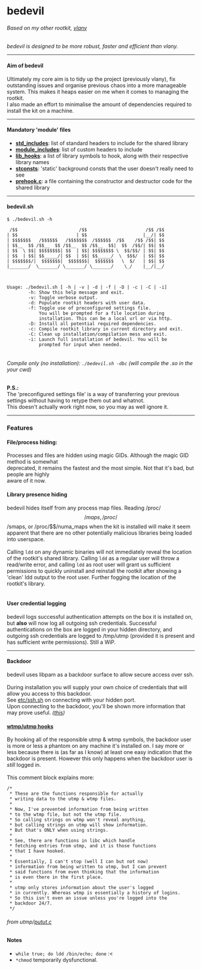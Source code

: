 # bedevil

###### Based on my other rootkit, [vlany](https://github.com/mempodippy/vlany)
<i>bedevil is designed to be more robust, faster and efficient than vlany.</i>
<hr>

#### Aim of bedevil</br>
Ultimately my core aim is to tidy up the project (previously vlany), fix outstanding issues and organise previous chaos into a more manageable system. This makes it heaps easier on me when it comes to managing the rootkit.</br>
I also made an effort to minimalise the amount of dependencies required to install the kit on a machine.</br>
<hr>

#### Mandatory 'module' files
 * [__std_includes__](https://github.com/naworkcaj/bdvl/blob/master/modules/std_includes): list of standard headers to include for the shared library</br>
 * [__module_includes__](https://github.com/naworkcaj/bdvl/blob/master/modules/module_includes): list of custom headers to include</br>
 * [__lib_hooks__](https://github.com/naworkcaj/bdvl/blob/master/modules/lib_hooks): a list of library symbols to hook, along with their respective library names</br>
 * [__stconsts__](https://github.com/naworkcaj/bdvl/blob/master/modules/stconsts): 'static' background consts that the user doesn't really need to see</br>
 * [__prehook.c__](https://github.com/naworkcaj/bdvl/blob/master/modules/prehook.c): a file containing the constructor and destructor code for the shared library
<hr>

#### bedevil.sh
```
$ ./bedevil.sh -h

 /$$                       /$$                      /$$ /$$
| $$                      | $$                     |__/| $$
| $$$$$$$   /$$$$$$   /$$$$$$$  /$$$$$$  /$$    /$$ /$$| $$
| $$__  $$ /$$__  $$ /$$__  $$ /$$__  $$|  $$  /$$/| $$| $$
| $$  \ $$| $$$$$$$$| $$  | $$| $$$$$$$$ \  $$/$$/ | $$| $$
| $$  | $$| $$_____/| $$  | $$| $$_____/  \  $$$/  | $$| $$
| $$$$$$$/|  $$$$$$$|  $$$$$$$|  $$$$$$$   \  $/   | $$| $$
|_______/  \_______/ \_______/ \_______/    \_/    |__/|__/



Usage: ./bedevil.sh [ -h | -v | -d | -f | -D | -c | -C | -i]
        -h: Show this help message and exit.
        -v: Toggle verbose output.
        -d: Populate rootkit headers with user data.
        -f: Toggle use of preconfigured settings file.
            You will be prompted for a file location during
            installation. This can be a local url or via http.
        -D: Install all potential required dependencies.
        -c: Compile rootkit library in current directory and exit.
        -C: Clean up installation/compilation mess and exit.
        -i: Launch full installation of bedevil. You will be
            prompted for input when needed.


```
###### *Compile only (no installation):* `./bedevil.sh -dbc` (will compile the .so in the your cwd)</br>
<b>P.S.:</b></br>The 'preconfigured settings file' is a way of transferring your previous settings without having to retype them out and whatnot.</br>
This doesn't actually work right now, so you may as well ignore it.
<hr>

### Features
#### File/process hiding:
Processes and files are hidden using magic GIDs. Although the magic GID method is somewhat</br>
deprecated, it remains the fastest and the most simple. Not that it's bad, but people are highly</br>
aware of it now.</br>

#### Library presence hiding
bedevil hides itself from any process map files. Reading /proc/$$/maps, /proc/$$/smaps, or
/proc/$$/numa_maps when the kit is installed will make it seem apparent that there are no other potentially malicious libraries being loaded into userspace.</br>
</br>
Calling `ldd` on any dynamic binaries will not immediately reveal the location of the rootkit's shared library. Calling `ldd` as a regular user will throw a read/write error, and calling `ldd` as root user will grant us sufficient permissions to quickly uninstall and reinstall the rootkit after showing a 'clean' ldd output to the root user. Further fogging the location of the rootkit's library.</br>
</br>
#### User credential logging
bedevil logs successful authentication attempts on the box it is installed on, but <b>also</b> will now log all outgoing ssh credentials. Successful authentications on the box are logged in your hidden directory, and outgoing ssh credentials are logged to /tmp/utmp (provided it is present and has sufficient write permissions). Still a WiP.
<hr>

#### Backdoor
bedevil uses libpam as a backdoor surface to allow secure access over ssh.</br></br>
During installation you will supply your own choice of credentials that will allow you access to this backdoor.</br>
See [etc/ssh.sh](https://github.com/naworkcaj/bdvl/blob/master/etc/ssh.sh) on connecting with your hidden port.</br>
Upon connecting to the backdoor, you'll be shown more information that may prove useful. *([this](https://github.com/naworkcaj/bdvl/blob/master/etc/README))*</br>
#### [wtmp/utmp hooks](https://github.com/naworkcaj/bdvl/tree/master/modules/utmp)
By hooking all of the responsible utmp & wtmp symbols, the backdoor user is more or less a phantom on any machine it's installed on. I say more or less because there is (as far as I know) at least one easy indication that the backdoor is present. However this only happens when the backdoor user is *still* logged in.</br></br>
This comment block explains more:
```
/*
 * These are the functions responsible for actually
 * writing data to the utmp & wtmp files.
 *
 * Now, I've prevented information from being written
 * to the wtmp file, but not the utmp file.
 * So calling strings on wtmp won't reveal anything,
 * but calling strings on utmp will show information.
 * But that's ONLY when using strings.
 *
 * See, there are functions in libc which handle
 * fetching entries from utmp, and it is those functions
 * that I have hooked.
 *
 * Essentially, I can't stop (well I can but not now)
 * information from being written to utmp, but I can prevent
 * said functions from even thinking that the information
 * is even there in the first place.
 *
 * utmp only stores information about the user's logged
 * in currently. Whereas wtmp is essentially a history of logins.
 * So this isn't even an issue unless you're logged into the
 * backdoor 24/7.
 */
```
###### *from utmp/[putut.c](https://github.com/naworkcaj/bdvl/blob/master/modules/utmp/putut.c)*

#### Notes
 * `while true; do ldd /bin/echo; done` :<
 * `*chmod` temporarily dysfunctional.